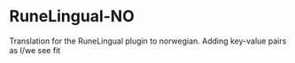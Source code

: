 # RuneLingual-NO
Translation for the RuneLingual plugin to norwegian. Adding key-value pairs as I/we see fit

